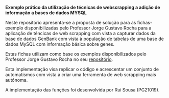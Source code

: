 **Exemplo prático da utilização de técnicas de webscrapping a adição de informação a bases de dados MYSQL**

Neste repositório apresenta-se a proposta de solução para as fichas-exemplo disponibilizadas pelo Professor Jorge Gustavo Rocha para a aplicação de téncicas de web scrapping com vista a capturar dados da base de dados GenBank com vista à população de tabelas de uma base de dados MySQL com informação básica sobre genes.

Estas fichas utilizam como base os exemplos disponibilizados pelo Professor Jorge Gustavo Rocha no seu [repositório](https://github.com/jgrocha/m8-ferramentas).

Esta implementação visa replicar o código e acrescentar um conjunto de automatismos com vista a criar uma ferramenta de web scrapping mais autónoma.

A implementação das funções foi desenvolvida por Rui Sousa (PG21019).
